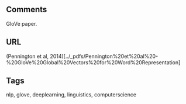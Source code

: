 ## Comments
GloVe paper.

## URL
(Pennington et al, 2014)[../_pdfs/Pennington%20et%20al%20-%20GloVe%20Global%20Vectors%20for%20Word%20Representation]

## Tags
nlp, glove, deeplearning, linguistics, computerscience